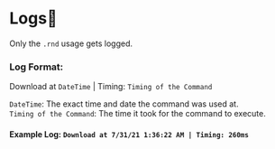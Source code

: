 # Logs💾
Only the `.rnd` usage gets logged.  
### Log Format:  
Download at `DateTime` | Timing: `Timing of the Command`  


`DateTime`: The exact time and date the command was used at.  
`Timing of the Command`: The time it took for the command to execute.  

#### Example Log: `Download at 7/31/21 1:36:22 AM | Timing: 260ms`
